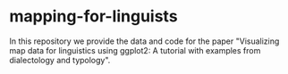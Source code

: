 # mapping-for-linguists
In this repository we provide the data and code for the paper "Visualizing map data for linguistics using ggplot2: A tutorial with examples from dialectology and typology". 
